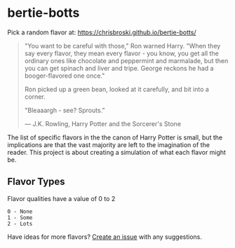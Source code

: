 # bertie-botts

Pick a random flavor at: https://chrisbroski.github.io/bertie-botts/

> "You want to be careful with those," Ron warned Harry. "When they say every flavor, they mean every flavor - you know, you get all the ordinary ones like chocolate and peppermint and marmalade, but then you can get spinach and liver and tripe. George reckons he had a booger-flavored one once."
>
> Ron picked up a green bean, looked at it carefully, and bit into a corner.
>
> "Bleaaargh - see? Sprouts.”
>
> ― J.K. Rowling, Harry Potter and the Sorcerer's Stone

The list of specific flavors in the the canon of Harry Potter is small, but the implications are that the vast majority are left to the imagination of the reader. This project is about creating a simulation of what each flavor might be.

## Flavor Types

Flavor qualities have a value of 0 to 2

    0 - None
    1 - Some
    2 - Lots

Have ideas for more flavors? [Create an issue](https://github.com/chrisbroski/bertie-botts/issues) with any suggestions.
